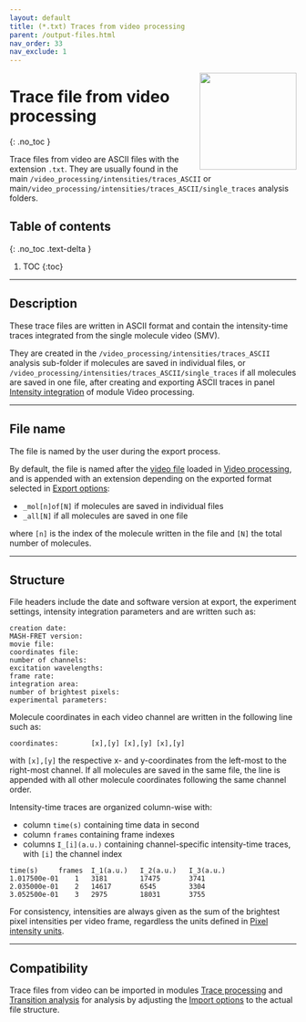 ```yaml
---
layout: default
title: (*.txt) Traces from video processing
parent: /output-files.html
nav_order: 33
nav_exclude: 1
---
```


<img src="../assets/images/logos/logo-output-files_400px.png" width="170" style="float:right; margin-left: 15px;"/>

# Trace file from video processing
{: .no_toc }

Trace files from video are ASCII files with the extension `.txt`. They are usually found in the main `/video_processing/intensities/traces_ASCII` or main`/video_processing/intensities/traces_ASCII/single_traces` analysis folders.

## Table of contents
{: .no_toc .text-delta }

1. TOC
{:toc}


---

## Description

These trace files are written in ASCII format and contain the intensity-time traces integrated from the single molecule video (SMV).

They are created in the `/video_processing/intensities/traces_ASCII` analysis sub-folder if molecules are saved in individual files, or `/video_processing/intensities/traces_ASCII/single_traces` if all molecules are saved in one file, after creating and exporting ASCII traces in panel 
[Intensity integration](../video-processing/panels/panel-intensity-integration.html#create-and-export-intensity-time-traces) of module Video processing.


---

## File name

The file is named by the user during the export process.

By default, the file is named after the <u>video file</u> loaded in 
[Video processing](../video-processing.html), and is appended with an extension depending on the exported format selected in 
[Export options](../video-processing/functionalities/set-export-options.html):
* `_mol[n]of[N]` if molecules are saved in individual files
* `_all[N]` if all molecules are saved in one file

where `[n]` is the index of the molecule written in the file and `[N]` the total number of molecules.


---

## Structure

File headers include the date and software version at export, the experiment settings, intensity integration parameters and are written such as:

```
creation date:
MASH-FRET version:
movie file:
coordinates file:
number of channels:
excitation wavelengths:
frame rate:
integration area:
number of brightest pixels:
experimental parameters: 
```

Molecule coordinates in each video channel are written in the following line such as:

```
coordinates:		[x],[y]	[x],[y]	[x],[y]
```

with `[x],[y]` the respective x- and y-coordinates from the left-most to the right-most channel.
If all molecules are saved in the same file, the line is appended with all other molecule coordinates following the same channel order.

Intensity-time traces are organized column-wise with:
* column `time(s)` containing time data in second
* column `frames` containing frame indexes
* columns `I_[i](a.u.)` containing channel-specific intensity-time traces, with `[i]` the channel index

```
time(s)		frames	I_1(a.u.)	I_2(a.u.)	I_3(a.u.)
1.017500e-01	1	3181		17475		3741
2.035000e-01	2	14617		6545		3304
3.052500e-01	3	2975		18031		3755
```

For consistency, intensities are always given as the sum of the brightest pixel intensities per video frame, regardless the units defined in
[Pixel intensity units](../video-processing/panels/panel-plot.html#pixel-intensity-units).


---

## Compatibility

Trace files from video can be imported in modules 
[Trace processing](../trace-processing/workflow.html#import-single-molecule-data) and 
[Transition analysis](../transition-analysis/workflow.html#import-single-molecule-data) for analysis by adjusting the 
[Import options](../trace-processing/functionalities/set-import-options.html) to the actual file structure.
